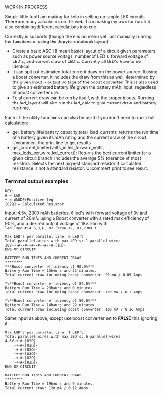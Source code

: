 WORK IN PROGRESS

Simple little tool I am making for help in setting up simple LED circuits. There are many calculators on the web, I am making my own for fun. It it also combining different calculations into one.

Currently is supports (though there is no menu yet, just manually running the functions or using the Jupyter notebook layout)
- Create a basic ASCII (I mean basic) layout of a circuit given parameters such as power source voltage, number of LED's, forward voltage of LED's, and current draw of LED's. Currently all LED's have to be identical.
- It can spit out estimated total current draw on the power source. If using a boost converter, it includes the draw from this as well, determined by the given input > output voltage of the boost converter. This is also used to give an estimated battery life given the battery mAh input, regardless of boost converter use.
- Total current draw can be run by itself, with the proper inputs. Running the led_layout will also run the led_calc to give current draw and battery run time.

Each of the utility functions can also be used if you don't need to run a full calculation:

- get_battery_life(battery_capacity,total_load_current): returns the run time of a battery given its mAh rating and the current draw of the circuit. Uncomment the print line to get results.
- get_current_limiter(volts_in,led_forward_volts, max_leds_per_wire,led_current): Returns the best current limiter for a given circuit branch. Includes the average 5% tolerance of most resistors. Selects the next highest standard resistor if calculated resistance is not a standard resistor. Uncomment print to see result.

### Terminal output examples
```
KEY:  
# = LED
+ = ANODE(Positive leg)
[82Ω] = Calculated Resistor
```  
Input: 4.5v, 2300 mAh batteries. 6 led's with forward voltage of 3v and current of 20mA. using a Boost converter with a rated max efficiency of 90%, and a desired output voltage of 18v. 
Ran with ```led_layout(4.5,3,6,.02,(True,18,.9),2300,)```
```
Max LED's per parallel line: 6 LED's
Total parallel wires with max LED's: 1 parallel wires
18V-+-#--#--#--#--#--#-[1Ω]-
END OF CIRCUIT

BATTERY RUN TIMES AND CURRENT DRAWS
********
***Boost converter efficiency of 90.0%***
Battery Run Time = 25hours and 33 minutes.
Total current draw including boost converter: 90 mA / 0.09 Amps

*\**Boost converter efficiency of 82.0%***
Battery Run Time = 23hours and 0 minutes.
Total current draw including boost converter: 100 mA / 0.1 Amps

*\**Boost converter efficiency of 50.0%***
Battery Run Time = 14hours and 22 minutes.
Total current draw including boost converter: 160 mA / 0.16 Amps
```
Same input as above, except use boost converter set to **FALSE** this ignoring it.

```
Max LED's per parallel line: 1 LED's
Total parallel wires with max LED's: 6 parallel wires
4.5V-+-#-[82Ω]-
    -+-#-[82Ω]-
    -+-#-[82Ω]-
    -+-#-[82Ω]-
    -+-#-[82Ω]-
    -+-#-[82Ω]-
END OF CIRCUIT

BATTERY RUN TIMES AND CURRENT DRAWS
********
Battery Run Time = 19hours and 9 minutes.
Total current draw: 120 mA / 0.12 Amps
```